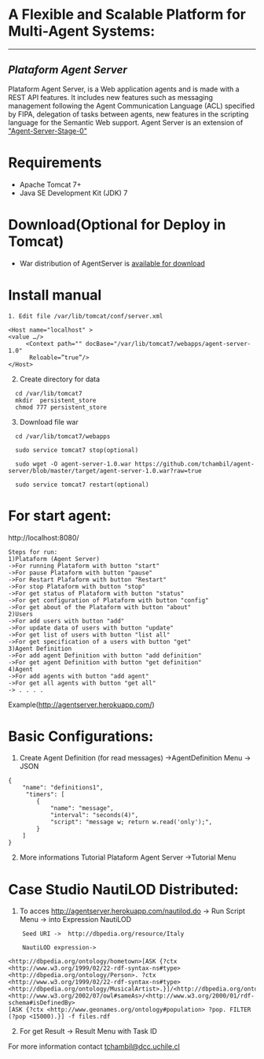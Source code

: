 ﻿# A Flexible and Scalable Platform for Multi-Agent Systems: 
---
*Plataform Agent Server*
---
 Plataform Agent Server, is a Web application agents and is made with a REST API features. It includes new features such as messaging management following the Agent Communication Language (ACL) specified by FIPA, delegation of tasks between agents, new features in the scripting language for the Semantic Web support.
 Agent Server is an extension of ["Agent-Server-Stage-0"](http://basetechnology.blogspot.com/2012_03_01_archive.html)
# Requirements
+ Apache Tomcat 7+
+ Java SE Development Kit (JDK) 7

# Download(Optional for Deploy in Tomcat) 
+ War distribution of AgentServer is [available for download](https://github.com/tchambil/agent-server/blob/master/target/agent-server-1.0.war)

# Install manual
```shell
1. Edit file /var/lib/tomcat/conf/server.xml 

<Host name="localhost" >
<value …/>
     <Context path="" docBase="/var/lib/tomcat7/webapps/agent-server-1.0"
      Reloable=”true”/>
</Host>
```
2. Create directory for data
 ```shell  
   cd /var/lib/tomcat7
   mkdir  persistent_store 
   chmod 777 persistent_store 
```
3. Download file war 
 ```shell  
   cd /var/lib/tomcat7/webapps
   
   sudo service tomcat7 stop(optional)

   sudo wget -O agent-server-1.0.war https://github.com/tchambil/agent-server/blob/master/target/agent-server-1.0.war?raw=true
   
   sudo service tomcat7 restart(optional)

```

# For start agent: 

http://localhost:8080/ 
```shell
Steps for run:
1)Plataform (Agent Server)
->For running Plataform with button "start"
->For pause Plataform with button "pause"
->For Restart Plafaform with button "Restart"
->For stop Plataform with button "stop"
->For get status of Plataform with button "status"
->For get configuration of Plataform with button "config"
->For get about of the Plataform with button "about"
2)Users
->For add users with button "add"
->For update data of users with button "update"
->For get list of users with button "list all"
->For get specification of a users with button "get" 
3)Agent Definition
->For add agent Definition with button "add definition" 
->For get agent Definition with button "get definition" 
4)Agent
->For add agents with button "add agent" 
->For get all agents with button "get all"
-> . . . .
```
Example(http://agentserver.herokuapp.com/)

# Basic Configurations: 

1. Create Agent Definition (for read messages)
   ->AgentDefinition Menu -> JSON

```shell
{
    "name": "definitions1",
     "timers": [
        {
            "name": "message",
            "interval": "seconds(4)",
            "script": "message w; return w.read('only');",
        }
    ]
}
```
2. More informations Tutorial Plataform Agent Server
 ->Tutorial Menu 


# Case Studio NautiLOD Distributed:
1. To acces http://agentserver.herokuapp.com/nautilod.do
  -> Run Script Menu ->  into Expression NautiLOD

```shell
	Seed URI ->  http://dbpedia.org/resource/Italy
	
	NautiLOD expression->

<http://dbpedia.org/ontology/hometown>[ASK {?ctx <http://www.w3.org/1999/02/22-rdf-syntax-ns#type> 
<http://dbpedia.org/ontology/Person>. ?ctx <http://www.w3.org/1999/02/22-rdf-syntax-ns#type> 
<http://dbpedia.org/ontology/MusicalArtist>.}]/<http://dbpedia.org/ontology/birthPlace>/
<http://www.w3.org/2002/07/owl#sameAs>/<http://www.w3.org/2000/01/rdf-schema#isDefinedBy>
[ASK {?ctx <http://www.geonames.org/ontology#population> ?pop. FILTER (?pop <15000).}] -f files.rdf

```

2. For get Result -> Result Menu with Task ID 

For more information contact tchambil@dcc.uchile.cl

